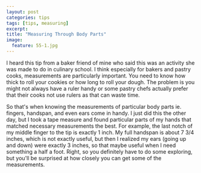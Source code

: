 ```yaml
---
layout: post
categories: tips
tags: [tips, measuring]
excerpt: 
title: "Measuring Through Body Parts"
image:
  feature: 55-1.jpg
---
```


I heard this tip from a baker friend of mine who said this was an activity she was made to do in culinary school.  I think especially for bakers and pastry cooks, measurements are particularly important.  You need to know how thick to roll your cookies or how long to roll your dough.  The problem is you might not always have a ruler handy or some pastry chefs actually prefer that their cooks not use rulers as that can waste time.

So that's when knowing the measurements of particular body parts ie. fingers, handspan, and even ears come in handy.  I just did this the other day, but I took a tape measure and found particular parts of my hands that matched necessary measurements the best.  For example, the last notch of my middle finger to the tip is exactly 1 inch.  My full handspan is about 7 3/4 inches, which is not exactly useful, but then I realized my ears (going up and down) were exactly 3 inches, so that maybe useful when I need something a half a foot.  Right, so you definitely have to do some exploring, but you'll be surprised at how closely you can get some of the measurements.